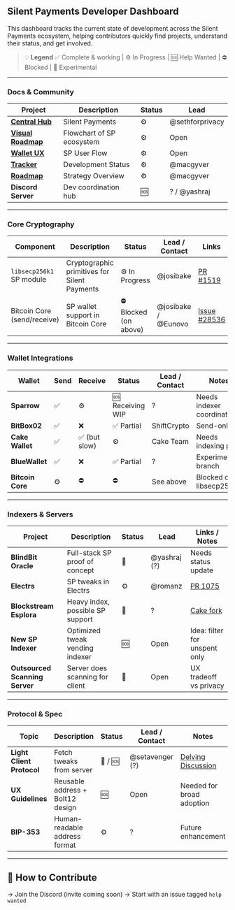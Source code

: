 ## Silent Payments Developer Dashboard

This dashboard tracks the current state of development across the Silent Payments ecosystem, helping contributors quickly find projects, understand their status, and get involved.

> 💡 **Legend**
> ✅ Complete & working | ⚙️ In Progress | 🆘 Help Wanted | ⛔ Blocked | 🧪 Experimental

---

### Docs & Community

| Project | Description | Status | Lead
|--------|-------------|--------|------|
| **[Central Hub](https://silentpayments.xyz/)** | Silent Payments | ⚙️ | @sethforprivacy
| **[Visual Roadmap](diagrams/project_overview.mmd)** | Flowchart of SP ecosystem | ⚙️ | Open
| **[Wallet UX](diagrams/wallet_ux.mmd)** | SP User Flow | ⚙️ | Open
| **[Tracker](https://docs.google.com/spreadsheets/d/1dXCiAF37UUDs6Hv8jtdQAqfZG6EpwURwCcTk90qnU8g/edit)** | Development Status | ⚙️ | @macgyver
| **[Roadmap](https://docs.google.com/document/d/1ggtPmJWvPCzSoAw0slX4indRDsbm4reDeMjBXreCAzs/edit?tab=t.0)** | Strategy Overview | ⚙️ | @macgyver
| **Discord Server** | Dev coordination hub | 🆘 | ? / @yashraj

---

### Core Cryptography

| Component | Description | Status | Lead / Contact | Links |
|----------|-------------|--------|----------------|-------|
| `libsecp256k1` SP module | Cryptographic primitives for Silent Payments | ⚙️ In Progress | @josibake | [PR #1519](https://github.com/bitcoin-core/secp256k1/pull/1519) |
| Bitcoin Core (send/receive) | SP wallet support in Bitcoin Core | ⛔ Blocked (on above) | @josibake / @Eunovo | [Issue #28536](https://github.com/bitcoin/bitcoin/issues/28536) |

---

### Wallet Integrations

| Wallet | Send | Receive | Status | Lead / Contact | Notes |
|--------|------|---------|--------|----------------|-------|
| **Sparrow** | ✅ | ⚙️ | 🆘 Receiving WIP | ? | Needs indexer coordination |
| **BitBox02** | ✅ | ❌ | ✅ Partial | ShiftCrypto | Send-only |
| **Cake Wallet** | ✅ | ✅ (but slow) | ⚙️ | Cake Team | Needs indexing perf |
| **BlueWallet** | ✅ | ❌ | ✅ Partial | ? | Experimental branch |
| **Bitcoin Core** | ⚙️ | ⛔ | ⛔ | See above | Blocked on libsecp256k1 |

---

### Indexers & Servers

| Project | Description | Status | Lead | Links / Notes |
|---------|-------------|--------|------|----------------|
| **BlindBit Oracle** | Full-stack SP proof of concept | 🧪 | @yashraj (?) | Needs status update |
| **Electrs** | SP tweaks in Electrs | ⚙️ | @romanz| [PR 1075](https://github.com/romanz/electrs/pull/1075) |
| **Blockstream Esplora** | Heavy index, possible SP support | 🧪 | ? | [Cake fork](https://github.com/cake-tech/blockstream-electrs/tree/cake-update-v1) |
| **New SP Indexer** | Optimized tweak vending indexer | 🆘 | Open | Idea: filter for unspent only |
| **Outsourced Scanning Server** | Server does scanning for client | 🧪 | Open | UX tradeoff vs privacy |

---

### Protocol & Spec

| Topic | Description | Status | Lead / Contact | Notes |
|-------|-------------|--------|----------------|-------|
| **Light Client Protocol** | Fetch tweaks from server | 🧪 / 🆘 | @setavenger (?) | [Delving Discussion](https://delvingbitcoin.org/t/silent-payments-light-client-protocol/891) |
| **UX Guidelines** | Reusable address + Bolt12 design | 🆘 | Open | Needed for broad adoption |
| **BIP-353** | Human-readable address format | ⚙️ | ? | Future enhancement |

---

## 📌 How to Contribute

→ Join the Discord (invite coming soon)
→ Start with an issue tagged `help wanted`

